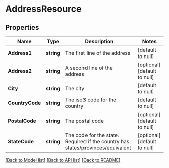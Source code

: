 # AddressResource

## Properties
Name | Type | Description | Notes
------------ | ------------- | ------------- | -------------
**Address1** | **string** | The first line of the address | [default to null]
**Address2** | **string** | A second line of the address | [optional] [default to null]
**City** | **string** | The city | [default to null]
**CountryCode** | **string** | The iso3 code for the country | [default to null]
**PostalCode** | **string** | The postal code | [optional] [default to null]
**StateCode** | **string** | The code for the state. Required if the country has states/provinces/equivalent | [optional] [default to null]

[[Back to Model list]](../README.md#documentation-for-models) [[Back to API list]](../README.md#documentation-for-api-endpoints) [[Back to README]](../README.md)


